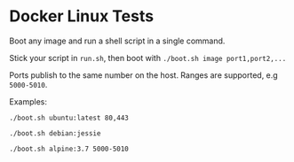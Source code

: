 # Docker Linux Tests

Boot any image and run a shell script in a single command.

Stick your script in `run.sh`, then boot with `./boot.sh image port1,port2,...`

Ports publish to the same number on the host. Ranges are supported, e.g `5000-5010`.

Examples:
```
./boot.sh ubuntu:latest 80,443
```
```
./boot.sh debian:jessie
```
```
./boot.sh alpine:3.7 5000-5010
```
